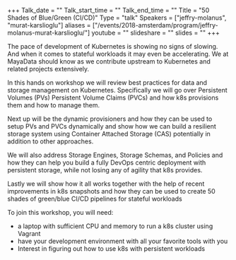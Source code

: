 +++
Talk_date = ""
Talk_start_time = ""
Talk_end_time = ""
Title = "50 Shades of Blue/Green (CI/CD)"
Type = "talk"
Speakers = ["jeffry-molanus", "murat-karslioglu"]
aliases = ["/events/2018-amsterdam/program/jeffry-molanus-murat-karslioglu/"]
youtube = ""
slideshare = ""
slides = ""
+++

The pace of development of Kubernetes is showing no signs of slowing.  And when it comes to stateful workloads it may even be accelerating.  We at MayaData should know as we contribute upstream to Kubernetes and related projects extensively.

In this hands on workshop we will review best practices for data and storage management on Kubernetes. Specifically we  will go over Persistent Volumes (PVs) Persistent Volume Claims (PVCs) and how k8s provisions them and how to manage them.

Next up will be the dynamic provisioners and how they can be used to setup PVs and PVCs dynamically and show how we can build a resilient storage system using  Container Attached Storage (CAS) potentially in addition to other approaches.

We will also address Storage Engines, Storage Schemas, and Policies and how they can help you build a fully DevOps centric deployment with persistent storage, while not losing any of agility that k8s provides.

Lastly we will show how it all works together with the help of  recent improvements in k8s snapshots and how they can be used to create 50 shades of green/blue CI/CD pipelines for stateful workloads

To join this workshop, you will need:
* a laptop with sufficient CPU and memory to run a k8s cluster using Vagrant
* have your development environment with all your favorite tools with you
* Interest in figuring out how to use k8s with persistent workloads
